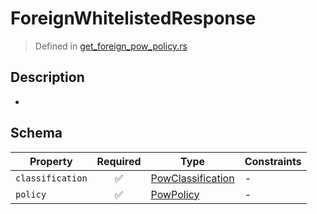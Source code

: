 # ForeignWhitelistedResponse
> Defined in [get_foreign_pow_policy.rs](../../../../../interface/src/interface/routes/native/get_foreign_pow_policy.rs)

## Description
-

## Schema

| Property | Required | Type | Constraints |
| --- | :---: | --- | --- |
| `classification` | ✅ | [PowClassification](../../../pow/PowClassification.md) |  -  |
| `policy` | ✅ | [PowPolicy](../../../pow/PowPolicy.md) |  -  |


